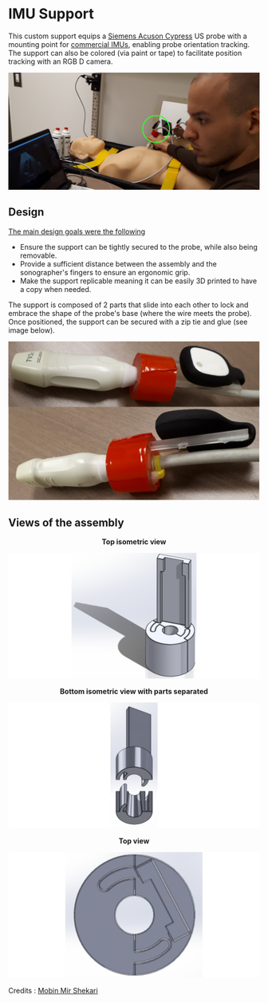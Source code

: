 # IMU Support

This custom support equips a [Siemens Acuson Cypress](https://www.ultrasoundportables.com/by-manufacturer/siemens-acuson/siemens-acuson-cypress) US probe with a mounting point for [commercial IMUs](https://mbientlab.com/store/pocket-clip-kit-for-mmrl/), enabling probe orientation tracking. The support can also be colored (via paint or tape) to facilitate position tracking with an RGB D camera.

![](Media/cover.png)

## Design

<ins>The main design goals were the following</ins>

* Ensure the support can be tightly secured to the probe, while also being removable. 
* Provide a sufficient distance between the assembly and the sonographer's fingers to ensure an ergonomic grip.
* Make the support replicable meaning it can be easily 3D printed to have a copy when needed.

The support is composed of 2 parts that slide into each other to lock and embrace the shape of the probe's base (where the wire meets the probe). Once positioned, the support can be secured with a zip tie and glue (see image below).

![](Media/mounted.png)

## Views of the assembly

**<p align="center">Top isometric view</p>**
![](Media/top_isometric_view.png)

**<p align="center">Bottom isometric view with parts separated</p>**
![](Media/bottom_isometric_view.png)

**<p align="center">Top view</p>**
![](Media/top_view.png)

Credits : [Mobin Mir Shekari](https://www.linkedin.com/in/mobinmirshekari/)
